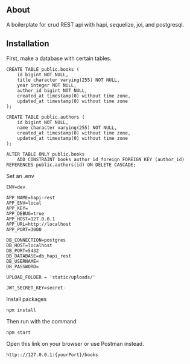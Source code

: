 ## About
A boilerplate for crud REST api with hapi, sequelize, joi, and postgresql.

## Installation
First, make a database with certain tables.

```
CREATE TABLE public.books (
    id bigint NOT NULL,
    title character varying(255) NOT NULL,
    year integer NOT NULL,
    author_id bigint NOT NULL,
    created_at timestamp(0) without time zone,
    updated_at timestamp(0) without time zone
);

CREATE TABLE public.authors (
    id bigint NOT NULL,
    name character varying(255) NOT NULL,
    created_at timestamp(0) without time zone,
    updated_at timestamp(0) without time zone
);

ALTER TABLE ONLY public.books
    ADD CONSTRAINT books_author_id_foreign FOREIGN KEY (author_id) REFERENCES public.authors(id) ON DELETE CASCADE;
```

Set an .env
```
ENV=dev

APP_NAME=hapi-rest
APP_ENV=local
APP_KEY=
APP_DEBUG=true
APP_HOST=127.0.0.1
APP_URL=http://localhost
APP_PORT=3000

DB_CONNECTION=postgres
DB_HOST=localhost
DB_PORT=5432
DB_DATABASE=db_hapi_rest
DB_USERNAME=
DB_PASSWORD=

UPLOAD_FOLDER = 'static/uploads/'

JWT_SECRET_KEY=secret-
```

Install packages
```
npm install
```

Then run with the command
```
npm start
```

Open this link on your browser or use Postman instead.
```
http:://127.0.0.1:{yourPort}/books
```